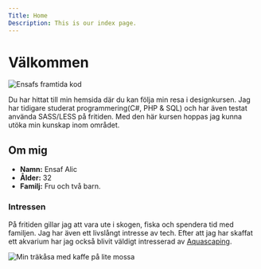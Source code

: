 ```yaml
---
Title: Home
Description: This is our index page.
---
```


Välkommen
==========================

![Ensafs framtida kod](%assets_url%/img/code.jpg)

Du har hittat till min hemsida där du kan följa min resa i designkursen. Jag har tidigare studerat programmering(C#, PHP & SQL) och har även testat använda SASS/LESS på fritiden. Med den här kursen hoppas jag kunna utöka min kunskap inom området.

## Om mig

- **Namn:** Ensaf Alic
- **Ålder:** 32
- **Familj:** Fru och två barn.

### Intressen
På fritiden gillar jag att vara ute i skogen, fiska och spendera tid med familjen. Jag har även ett
livslångt intresse av tech. Efter att jag har skaffat ett akvarium har jag också blivit väldigt intresserad av [Aquascaping](https://www.zoopet.com/akvarieguide/kategori.php?NR=50).

![Min träkåsa med kaffe på lite mossa](%assets_url%/img/kåsa.jpeg)
